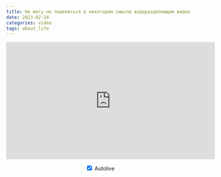 ```yaml
---
title: Не могу не поделиться в некотором смысле водоразделяющем видео
date: 2023-02-24
categories: video
tags: about_life
---
```

<iframe width="560" height="315" src="https://www.youtube.com/embed/p_WU7hvYSeU" title="YouTube video player" frameborder="0" allow="accelerometer; autoplay; clipboard-write; encrypted-media; gyroscope; picture-in-picture; web-share" allowfullscreen></iframe>

<br>
<p class="switch" style="text-align: center">
    <input id="autolive" type="checkbox" checked="true">
    <label for="autolive">Autolive</label>
</p>
